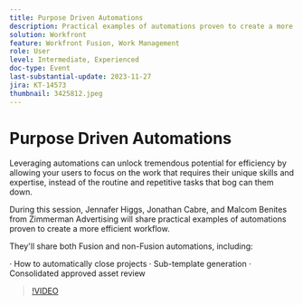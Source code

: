 ```yaml
---
title: Purpose Driven Automations
description: Practical examples of automations proven to create a more efficient workflow.
solution: Workfront
feature: Workfront Fusion, Work Management
role: User
level: Intermediate, Experienced
doc-type: Event
last-substantial-update: 2023-11-27
jira: KT-14573
thumbnail: 3425812.jpeg
---
```


# Purpose Driven Automations

Leveraging automations can unlock tremendous potential for efficiency by allowing your users to focus on the work that requires their unique skills and expertise, instead of the routine and repetitive tasks that bog can them down.

During this session, Jennafer Higgs, Jonathan Cabre, and Malcom Benites from Zimmerman Advertising will share practical examples of automations proven to create a more efficient workflow.

They'll share both Fusion and non-Fusion automations, including:

· How to automatically close projects
· Sub-template generation
· Consolidated approved asset review

>[!VIDEO](https://video.tv.adobe.com/v/3425812/?learn=on)

